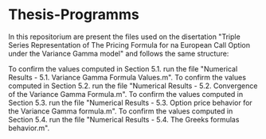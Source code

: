 # Thesis-Programms

In this repositorium are present the files used on the disertation "Triple Series Representation of The Pricing Formula for na European Call Option under the Variance Gamma model" and follows the same structure:

To confirm the values computed in Section 5.1. run  the file "Numerical Results - 5.1. Variance Gamma Formula Values.m".
To confirm the values computed in Section 5.2. run the file "Numerical Results - 5.2. Convergence of the Variance Gamma Formula.m".
To confirm the values computed in Section 5.3. run the file "Numerical Results - 5.3. Option price behavior for the Variance Gamma formula.m".
To confirm the values computed in Section 5.4. run the file "Numerical Results - 5.4. The Greeks formulas behavior.m".
